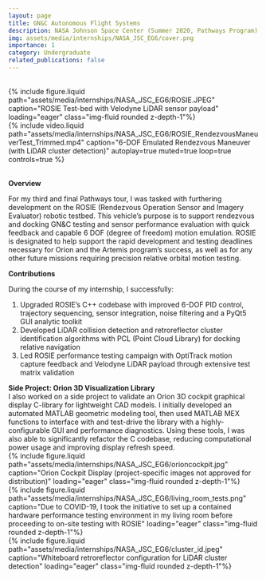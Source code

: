```yaml
---
layout: page
title: GN&C Autonomous Flight Systems
description: NASA Johnson Space Center (Summer 2020, Pathways Program)
img: assets/media/internships/NASA_JSC_EG6/cover.png
importance: 1
category: Undergraduate
related_publications: false
---
```


<div class="row">
    <div class="col-sm-1 mt-3 mt-md-0">&nbsp;</div> <!-- empty space -->
    <div class="col-sm mt-3 mt-md-0">
        {% include figure.liquid 
            path="assets/media/internships/NASA_JSC_EG6/ROSIE.JPEG"
            caption="ROSIE Test-bed with Velodyne LiDAR sensor payload"
            loading="eager" class="img-fluid rounded z-depth-1"%}
    </div>
    <div class="col-sm mt-3 mt-md-0">
        {% include video.liquid 
            path="assets/media/internships/NASA_JSC_EG6/ROSIE_RendezvousManeuverTest_Trimmed.mp4"
            caption="6-DOF Emulated Rendezvous Maneuver (with LiDAR cluster detection)"
            autoplay=true muted=true loop=true controls=true %}
    </div>
    <div class="col-sm-1 mt-3 mt-md-0">&nbsp;</div> <!-- empty space -->
</div>

**Overview**

For my third and final Pathways tour, I was tasked with furthering development on the ROSIE (Rendezvous Operation Sensor and Imagery Evaluator) robotic testbed. This vehicle’s purpose is to support rendezvous and docking GN&C testing and sensor performance evaluation with quick feedback and capable 6 DOF (degree of freedom) motion emulation. ROSIE is designated to help support the rapid development and testing deadlines necessary for Orion and the Artemis program’s success, as well as for any other future missions requiring precision relative orbital motion testing.

**Contributions**

During the course of my internship, I successfully:

1. Upgraded ROSIE’s C++ codebase with improved 6-DOF PID control, trajectory sequencing, sensor integration, noise filtering and a PyQt5 GUI analytic toolkit
2. Developed LiDAR collision detection and retroreflector cluster identification algorithms with PCL (Point Cloud Library) for docking relative navigation
3. Led ROSIE performance testing campaign with OptiTrack motion capture feedback and Velodyne LiDAR payload through extensive test matrix validation

<div class="row">
    <div class="col-sm-6 mt-3 mt-md-0">
        <b>
            Side Project: Orion 3D Visualization Library
        </b>
        <br>
        I also worked on a side project to validate an Orion 3D cockpit graphical display C-library for lightweight CAD models. I initially developed an automated MATLAB geometric modeling tool, then used MATLAB MEX functions to interface with and test-drive the library with a highly-configurable GUI and performance diagnostics. Using these tools, I was also able to significantly refactor the C codebase, reducing computational power usage and improving display refresh speed.
        <br>
    </div>
    <div class="col-sm mt-3 mt-md-0">
        {% include figure.liquid 
            path="assets/media/internships/NASA_JSC_EG6/orioncockpit.jpg"
            caption="Orion Cockpit Display (project-specific images not approved for distribution)"
            loading="eager" class="img-fluid rounded z-depth-1"%}
    </div>
</div>

<div class="row">
    <div class="col-sm mt-3 mt-md-0">
        {% include figure.liquid 
            path="assets/media/internships/NASA_JSC_EG6/living_room_tests.png"
            caption="Due to COVID-19, I took the initiative to set up a contained hardware performance testing environment in my living room before proceeding to on-site testing with ROSIE"
            loading="eager" class="img-fluid rounded z-depth-1"%}
    </div>
    <div class="col-sm mt-3 mt-md-0">
        {% include figure.liquid 
            path="assets/media/internships/NASA_JSC_EG6/cluster_id.jpeg"
            caption="Whiteboard retroreflector configuration for LiDAR cluster detection"
            loading="eager" class="img-fluid rounded z-depth-1"%}
    </div>
</div>